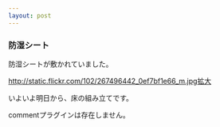 ```yaml
---
layout: post
---
```

<h3>防湿シート</h3>
<p>防湿シートが敷かれていました。</p>
<p><a href="http://static.flickr.com/102/267496442_0ef7bf1e66_m.jpg">http://static.flickr.com/102/267496442_0ef7bf1e66_m.jpg</a><a href="http://flickr.com/photos/yoshimov/267496442/">拡大</a></p>
<p>いよいよ明日から、床の組み立てです。</p>
<p><span class="error">commentプラグインは存在しません。</span> </p>
